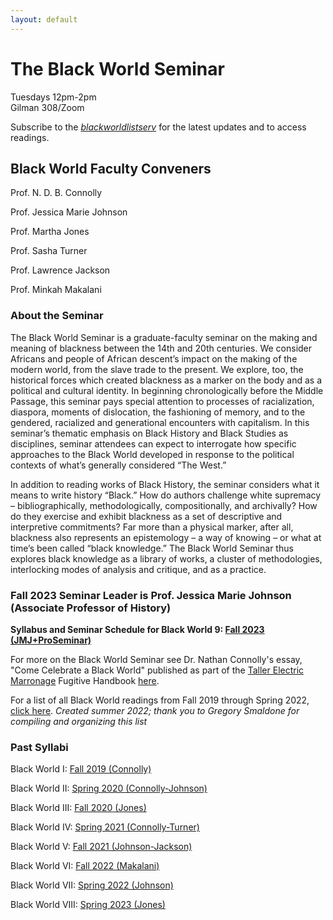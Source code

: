 ```yaml
---
layout: default
---
```


# The Black World Seminar  

Tuesdays 12pm-2pm  
Gilman 308/Zoom  

Subscribe to the [_blackworldlistserv_](https://lists.johnshopkins.edu/sympa/info/blackworldseminar) for the latest updates and to access readings.

## Black World Faculty Conveners  

Prof. N. D. B. Connolly

Prof. Jessica Marie Johnson

Prof. Martha Jones

Prof. Sasha Turner

Prof. Lawrence Jackson

Prof. Minkah Makalani

### About the Seminar

The Black World Seminar is a graduate-faculty seminar on the making and meaning of blackness between the 14th and 20th centuries. We consider Africans and people of African descent’s impact on the making of the modern world, from the slave trade to the present. We explore, too, the historical forces which created blackness as a marker on the body and as a political and cultural identity. In beginning chronologically before the Middle Passage, this seminar pays special attention to processes of racialization, diaspora, moments of dislocation, the fashioning of memory, and to the gendered, racialized and generational encounters with capitalism. In this seminar’s thematic emphasis on Black History and Black Studies as disciplines, seminar attendees can expect to interrogate how specific approaches to the Black World developed in response to the political contexts of what’s generally considered “The West.”
 
In addition to reading works of Black History, the seminar considers what it means to write history “Black.” How do authors challenge white supremacy – bibliographically, methodologically, compositionally, and archivally?  How do they exercise and exhibit blackness as a set of descriptive and interpretive commitments? Far more than a physical marker, after all, blackness also represents an epistemology – a way of knowing – or what at time’s been called “black knowledge.” The Black World Seminar thus explores black knowledge as a library of works, a cluster of methodologies, interlocking modes of analysis and critique, and as a practice.


### Fall 2023 Seminar Leader is Prof. Jessica Marie Johnson (Associate Professor of History) <br>

**Syllabus and Seminar Schedule for Black World 9: [Fall 2023 (JMJ+ProSeminar)](TBA)**

For more on the Black World Seminar see Dr. Nathan Connolly's essay, "Come Celebrate a Black World" published as part of the [Taller Electric Marronage](https://www.electricmarronage.com) Fugitive Handbook [here](https://www.electricmarronage.com/electricblog/2020/6/20/come-celebrate-a-black-world).

For a list of all Black World readings from Fall 2019 through Spring 2022, [click here](https://docs.google.com/document/d/e/2PACX-1vQNIYddR4yfYaVZyCxP7LjOzRuvpBtMdqmCgSDPF99DkSxgHn7DVgfrISfnhp8HnQ/pub). *Created summer 2022; thank you to Gregory Smaldone for compiling and organizing this list*

### Past Syllabi

Black World I: [Fall 2019 (Connolly)](https://www.dropbox.com/sh/0eyr6cdb6yhrpsc/AACpuK9KPL9lVntpohGl8xela)

Black World II: [Spring 2020 (Connolly-Johnson)](https://www.dropbox.com/s/29hilzy6yj30xal/SP20BlackWorldSeminar.pdf)

Black World III: [Fall 2020 (Jones)](https://www.dropbox.com/s/ttda01hvejrsi67/fl20blackworld.docx)

Black World IV: [Spring 2021 (Connolly-Turner)](https://www.dropbox.com/s/bcy88qxen1w4kcl/blackworldseminarii.pdf)

Black World V: [Fall 2021 (Johnson-Jackson)](https://docs.google.com/document/d/1z6UEZjamc0cTRU-1IAoHw_-9joZdwYMw/edit?usp=sharing&ouid=106948538052495080775&rtpof=true&sd=true)

Black World VI: [Fall 2022 (Makalani)](https://drive.google.com/drive/folders/1i2uGa4RTEYCx0Ylgb5xyJTuu7YaOPnpS?usp=sharing)

Black World VII: [Spring 2022 (Johnson)](https://docs.google.com/document/d/e/2PACX-1vQzI9oYarXKNJJZ-RTvDyAuVaFIJVsnGu0tPakwumA7kxSq68YjXBfkcwW8PhFNxQ/pub)

Black World VIII: [Spring 2023 (Jones)](https://docs.google.com/document/d/10OfVdvR2YEKpwXpMxAjaSB1Z0mczpzA6JTi3SilPgks/edit) 

